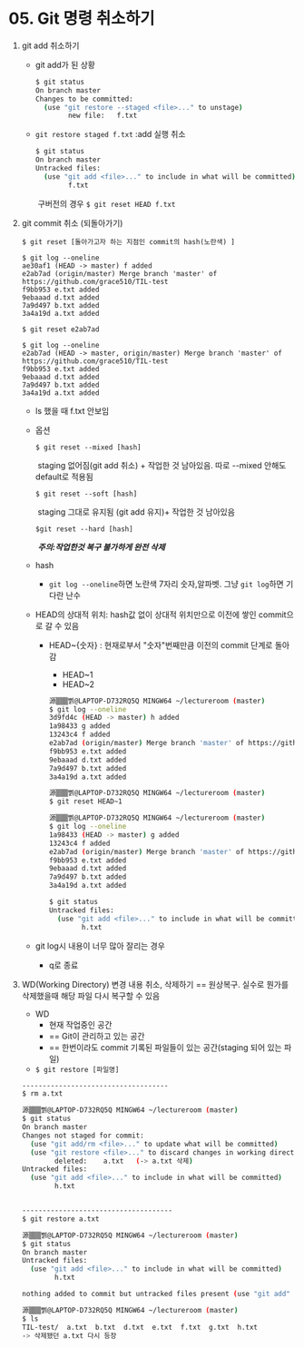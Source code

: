 # 05. Git 명령 취소하기

1. git add 취소하기

   - git add가 된 상황

     ```bash
     $ git status
     On branch master
     Changes to be committed:
       (use "git restore --staged <file>..." to unstage)
             new file:   f.txt
     ```

   - `git restore staged f.txt` :add 실행 취소

     ```bash
     $ git status
     On branch master
     Untracked files:
       (use "git add <file>..." to include in what will be committed)
             f.txt
     
     ```

     ​		구버전의 경우 `$ git reset HEAD f.txt`

2. git commit 취소 (되돌아가기)

   ```
   $ git reset [돌아가고자 하는 지점인 commit의 hash(노란색) ]
   ```

   ```
   $ git log --oneline
   ae30af1 (HEAD -> master) f added
   e2ab7ad (origin/master) Merge branch 'master' of https://github.com/grace510/TIL-test
   f9bb953 e.txt added
   9ebaaad d.txt added
   7a9d497 b.txt added
   3a4a19d a.txt added
   ```

   ```
   $ git reset e2ab7ad
   
   $ git log --oneline
   e2ab7ad (HEAD -> master, origin/master) Merge branch 'master' of https://github.com/grace510/TIL-test
   f9bb953 e.txt added
   9ebaaad d.txt added
   7a9d497 b.txt added
   3a4a19d a.txt added
   ```

   - ls 했을 때 f.txt 안보임

     

   - 옵션

     ```
     $ git reset --mixed [hash]
     ```

     ​	staging 없어짐(git add 취소) +  작업한 것 남아있음. 따로 --mixed 안해도 default로 적용됨

     ```
     $ git reset --soft [hash]
     ```

     ​	staging 그대로 유지됨 (git add 유지)+ 작업한 것 남아있음

     ```
     $git reset --hard [hash]
     ```

     ​	***주의:작업한것 복구 불가하게 완전 삭제***

   - hash

     - `git log --oneline`하면 노란색 7자리 숫자,알파벳. 그냥 `git log`하면 기다란 난수

   - HEAD의 상대적 위치: hash값 없이 상대적 위치만으로 이전에 쌓인 commit으로 갈 수 있음

     - HEAD~{숫자} : 현재로부서 "숫자"번째만큼 이전의 commit 단계로 돌아감

       - HEAD~1
       - HEAD~2

       ```bash
       源▒▒▒삙@LAPTOP-D732RQ5Q MINGW64 ~/lectureroom (master)
       $ git log --oneline
       3d9fd4c (HEAD -> master) h added
       1a98433 g added
       13243c4 f added
       e2ab7ad (origin/master) Merge branch 'master' of https://github.com/grace510/TIL-test
       f9bb953 e.txt added
       9ebaaad d.txt added
       7a9d497 b.txt added
       3a4a19d a.txt added
       
       源▒▒▒삙@LAPTOP-D732RQ5Q MINGW64 ~/lectureroom (master)
       $ git reset HEAD~1
       
       源▒▒▒삙@LAPTOP-D732RQ5Q MINGW64 ~/lectureroom (master)
       $ git log --oneline
       1a98433 (HEAD -> master) g added
       13243c4 f added
       e2ab7ad (origin/master) Merge branch 'master' of https://github.com/grace510/TIL-test
       f9bb953 e.txt added
       9ebaaad d.txt added
       7a9d497 b.txt added
       3a4a19d a.txt added
       
       $ git status
       Untracked files:
         (use "git add <file>..." to include in what will be committed)
               h.txt
       
       ```

   - git log시 내용이 너무 많아 잘리는 경우

     - q로 종료

3. WD(Working Directory) 변경 내용 취소, 삭제하기 == 원상복구. 실수로 뭔가를 삭제했을때 해당 파일 다시 복구할 수 있음

   - WD
     - 현재 작업중인 공간 
     - == Git이 관리하고 있는 공간
     - == 한번이라도 commit 기록된 파일들이 있는 공간(staging 되어 있는 파일)
   - `$ git restore [파일명]`

   ```bash
   ------------------------------------
   $ rm a.txt
   
   源▒▒▒삙@LAPTOP-D732RQ5Q MINGW64 ~/lectureroom (master)
   $ git status
   On branch master
   Changes not staged for commit:
     (use "git add/rm <file>..." to update what will be committed)
     (use "git restore <file>..." to discard changes in working directory)
           deleted:    a.txt   (-> a.txt 삭제)
   Untracked files:
     (use "git add <file>..." to include in what will be committed)
           h.txt
   
   
   -------------------------------------
   $ git restore a.txt
   
   源▒▒▒삙@LAPTOP-D732RQ5Q MINGW64 ~/lectureroom (master)
   $ git status
   On branch master
   Untracked files:
     (use "git add <file>..." to include in what will be committed)
           h.txt
   
   nothing added to commit but untracked files present (use "git add" to track)
   
   源▒▒▒삙@LAPTOP-D732RQ5Q MINGW64 ~/lectureroom (master)
   $ ls
   TIL-test/  a.txt  b.txt  d.txt  e.txt  f.txt  g.txt  h.txt   
   -> 삭제됐던 a.txt 다시 등장 
   
   ```

   
